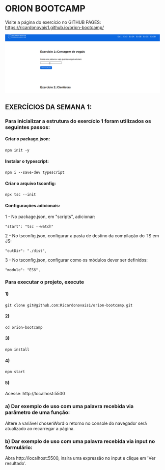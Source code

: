 # ORION BOOTCAMP

Visite a página do exercício no GITHUB PAGES: https://ricardonovais1.github.io/orion-bootcamp/

![Preview](public/img/app-ex-3.gif)

## EXERCÍCIOS DA SEMANA 1:

### Para inicializar a estrutura do exercício 1 foram utilizados os seguintes passos:

#### Criar o package.json:
```npm init -y```

#### Instalar o typescript:
```npm i --save-dev typescript```

#### Criar o arquivo tsconfig:
```npx tsc --init```

#### Configurações adicionais:
1 - No package.json, em "scripts", adicionar:

```"start": "tsc --watch"```

2 - No tsconfig.json, configurar a pasta de destino da compilação do TS em JS:

```"outDir": "./dist",```

3 - No tsconfig.json, configurar como os módulos dever ser definidos:

```"module": "ES6",```

### Para executar o projeto, execute

#### 1)

```git clone git@github.com:Ricardonovais1/orion-bootcamp.git```

#### 2)

```cd orion-bootcamp```

#### 3)

```npm install```

#### 4)

```npm start```

#### 5)

Acesse: http://localhost:5500


### a) Dar exemplo de uso com uma palavra recebida via parâmetro de uma função:

Altere a variável chosenWord o retorno no console do navegador será atualizado ao recarregar a página.

### b) Dar exemplo de uso com uma palavra recebida via input no formulário:

Abra http://localhost:5500, insira uma expressão no input e clique em 'Ver resultado'.

